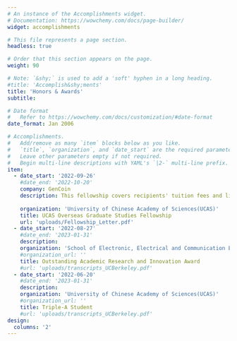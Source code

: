 ```yaml
---
# An instance of the Accomplishments widget.
# Documentation: https://wowchemy.com/docs/page-builder/
widget: accomplishments

# This file represents a page section.
headless: true

# Order that this section appears on the page.
weight: 90

# Note: `&shy;` is used to add a 'soft' hyphen in a long heading.
#title: 'Accomplish&shy;ments'
title: 'Honors & Awards'
subtitle:

# Date format
#   Refer to https://wowchemy.com/docs/customization/#date-format
date_format: Jan 2006

# Accomplishments.
#   Add/remove as many `item` blocks below as you like.
#   `title`, `organization`, and `date_start` are the required parameters.
#   Leave other parameters empty if not required.
#   Begin multi-line descriptions with YAML's `|2-` multi-line prefix.
item:
  - date_start: '2022-09-26'
    #date_end: '2022-10-20'
    company: GenCoin
    description: This fellowship covers recipients' tuition fees and living expenses at overseas institutions for a full year, in order to support UCAS's best graduates upon completion of their BS degrees for PhD studies abroad starting in the Fall of 2023 (from UCAS Overseas Graduate Studies Fellowship Letter {{< staticref "uploads/resume.pdf" "newtab" >}}resumé{{< /staticref >}}).{{< icon name="download" pack="fas" >}} Here is my {{< staticref "uploads/resume.pdf" "newtab" >}}resumé{{< /staticref >}}.
 
    organization: 'University of Chinese Academy of Sciences(UCAS)'
    title: UCAS Overseas Graduate Studies Fellowship
    url: 'uploads/Fellowship_Letter.pdf'
  - date_start: '2022-08-27'
    #date_end: '2023-01-31'
    description: 
    organization: 'School of Electronic, Electrical and Communication Engineering, UCAS'
    #organization_url: ''
    title: Outstanding Academic Research and Innovation Award
    #url: 'uploads/transcripts_UCBerkeley.pdf'
  - date_start: '2022-06-20'
    #date_end: '2023-01-31'
    description: 
    organization: 'University of Chinese Academy of Sciences(UCAS)'
    #organization_url: ''
    title: Triple-A Student
    #url: 'uploads/transcripts_UCBerkeley.pdf'
design:
  columns: '2'
---
```

